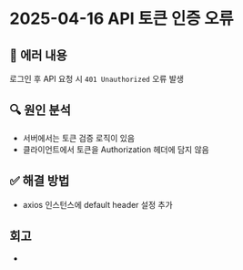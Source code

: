 # 2025-04-16 API 토큰 인증 오류

## 🐞 에러 내용
로그인 후 API 요청 시 `401 Unauthorized` 오류 발생

## 🔍 원인 분석
- 서버에서는 토큰 검증 로직이 있음
- 클라이언트에서 토큰을 Authorization 헤더에 담지 않음

## ✅ 해결 방법
- axios 인스턴스에 default header 설정 추가

## 회고
- 

